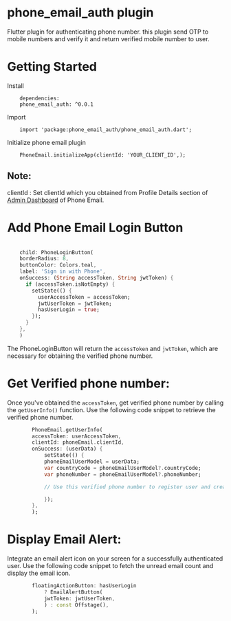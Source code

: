 # phone_email_auth plugin

Flutter plugin for authenticating phone number. this plugin send OTP to mobile numbers and verify it and return verified  mobile number to user. 

# Getting Started

Install

```
    dependencies:
    phone_email_auth: ^0.0.1
```

Import

```
    import 'package:phone_email_auth/phone_email_auth.dart';
```

Initialize phone email plugin

```
    PhoneEmail.initializeApp(clientId: 'YOUR_CLIENT_ID',);
```

## Note:
clientId : Set clientId which you obtained from Profile Details section of [Admin Dashboard](https://admin.phone.email/) of Phone Email.


# Add Phone Email Login Button

```dart
    
    child: PhoneLoginButton(
    borderRadius: 8,
    buttonColor: Colors.teal,
    label: 'Sign in with Phone',
    onSuccess: (String accessToken, String jwtToken) {
      if (accessToken.isNotEmpty) {
        setState(() {
          userAccessToken = accessToken;
          jwtUserToken = jwtToken;
          hasUserLogin = true;
        });
      }
    },
    )
```

The PhoneLoginButton will return the `accessToken` and `jwtToken`, which are necessary for obtaining the verified phone number.

# Get Verified phone number:

Once you've obtained the `accessToken`, get verified phone number by calling the `getUserInfo()` function. Use the following code snippet to retrieve the verified phone number.

```dart
        PhoneEmail.getUserInfo(
        accessToken: userAccessToken,
        clientId: phoneEmail.clientId,
        onSuccess: (userData) {
            setState(() {
            phoneEmailUserModel = userData;
            var countryCode = phoneEmailUserModel?.countryCode;
            var phoneNumber = phoneEmailUserModel?.phoneNumber;

            // Use this verified phone number to register user and create your session

            });
        },
        );
```

# Display Email Alert:

Integrate an email alert icon on your screen for a successfully authenticated user. Use the following code snippet to fetch the unread email count and display the email icon.

```dart
        floatingActionButton: hasUserLogin
            ? EmailAlertButton(
            jwtToken: jwtUserToken,
            ) : const Offstage(),
        );
```







